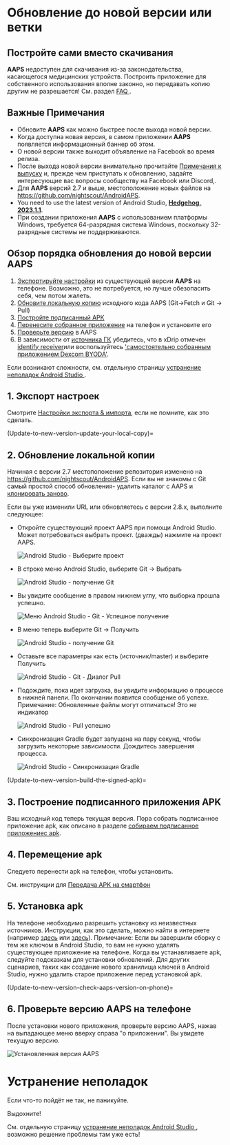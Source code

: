 # Обновление до новой версии или ветки

## Постройте сами вместо скачивания

**AAPS** недоступен для скачивания из-за законодательства, касающегося медицинских устройств. Построить приложение для собственного использования вполне законно, но передавать копию другим не разрешается! См. раздел [ FAQ ](../Getting-Started/FAQ.md).

## Важные Примечания

* Обновите **AAPS** как можно быстрее после выхода новой версии.
* Когда доступна новая версия, в самом приложении **AAPS** появляется информационный баннер об этом.
* О новой версии также выходит объявление на Facebook во время релиза.
* После выхода новой версии внимательно прочитайте [Примечания к выпуску](../Installing-AndroidAPS/Releasenotes.md) и, прежде чем приступать к обновлению, задайте интересующие вас вопросы сообществу на Facebook или Discord,.
* Для **AAPS** версий 2.7 и выше, местоположение новых файлов на <https://github.com/nightscout/AndroidAPS>.
* You need to use the latest version of Android Studio, **[Hedgehog, 2023.1.1](https://developer.android.com/studio/)**. 
* При создании приложения **AAPS** с использованием платформы Windows, требуется 64-разрядная система Windows, поскольку 32-разрядные системы не поддерживаются.

## Обзор порядка обновления до новой версии AAPS

1. [Экспортируйте настройки](../Usage/ExportImportSettings-export-settings) из существующей версии **AAPS** на телефоне. Возможно, это не потребуется, но лучше обезопасить себя, чем потом жалеть.
2. [Обновите локальную копию](Update-to-new-version-update-your-local-copy) исходного кода AAPS (Git->Fetch и Git -> Pull)
3. [Постройте подписанный APK](Update-to-new-version-build-the-signed-apk)
4. [Перенесите собранное приложение](Building-APK-transfer-apk-to-smartphone) на телефон и установите его
5. [Проверьте версию](Update-to-new-version-check-aaps-version-on-phone) в AAPS
6. В зависимости от [источника ГК](../Configuration/BG-Source.md) убедитесь, что в xDrip отмечен [identify receiver](xdrip-identify-receiver)или воспользуйтесь ['самостоятельно собранным приложением Dexcom BYODA'](DexcomG6-if-using-g6-with-build-your-own-dexcom-app).

Если возникают сложности, см. отдельную страницу [ устранение неполадок Android Studio ](../Installing-AndroidAPS/troubleshooting_androidstudio).

## 1. Экспорт настроек

Смотрите [Настройки экспорта & импорта](ExportImportSettings-export-settings), если не помните, как это сделать.

(Update-to-new-version-update-your-local-copy)=

## 2. Обновление локальной копии

Начиная с версии 2.7 местоположение репозитория изменено на <https://github.com/nightscout/AndroidAPS>. Если вы не знакомы с Git самый простой способ обновления- удалить каталог с AAPS и [ клонировать заново](../Installing-AndroidAPS/Building-APK.md).

Если вы уже изменили URL или обновляетесь с версии 2.8.x, выполните следующее:

* Откройте существующий проект AAPS при помощи Android Studio. Может потребоваться выбрать проект. (дважды) нажмите на проект AAPS.
    
    ![Android Studio - Выберите проект](../images/update/01_ProjectSelection.png)

* В строке меню Android Studio, выберите Git -> Выбрать
    
    ![Android Studio - получение Git](../images/update/02_GitFetch.png)

* Вы увидите сообщение в правом нижнем углу, что выборка прошла успешно.
    
    ![Меню Android Studio - Git - Успешное получение](../images/update/03_GitFetchSuccessful.png)

* В меню теперь выберите Git -> Получить
    
    ![Android Studio - получение Git](../images/update/04_GitPull.png)

* Оставьте все параметры как есть (источник/master) и выберите Получить
    
    ![Android Studio - Git - Диалог Pull](../images/update/05_GitPullOptions.png)

* Подождите, пока идет загрузка, вы увидите информацию о процессе в нижней панели. По окончании появится сообщение об успехе. Примечание: Обновленные файлы могут отличаться! Это не индикатор
    
    ![Android Studio - Pull успешно](../images/update/06_GitPullSuccess.png)

* Синхронизация Gradle будет запущена на пару секунд, чтобы загрузить некоторые зависимости. Дождитесь завершения процесса.
    
    ![Android Studio - Синхронизация Gradle](../images/studioSetup/40_BackgroundTasks.png)

(Update-to-new-version-build-the-signed-apk)=

## 3. Построение подписанного приложения APK

Ваш исходный код теперь текущая версия. Пора собрать подписанное приложение apk, как описано в разделе [собираем подписанное приложениес apk](Building-APK-generate-signed-apk).

## 4. Перемещение apk

Следуето перенести apk на телефон, чтобы установить.

См. инструкции для [Передача APK на смартфон](Building-APK-transfer-apk-to-smartphone)

## 5. Установка apk

На телефоне необходимо разрешить установку из неизвестных источников. Инструкции, как это сделать, можно найти в интернете (например [здесь](https://www.expressvpn.com/de/support/vpn-setup/enable-apk-installs-android/) или [здесь](https://www.androidcentral.com/unknown-sources)). Примечание: Если вы завершили сборку с тем же ключом в Android Studio, то вам не нужно удалять существующее приложение на телефоне. Когда вы устанавливаете apk, следуйте подсказкам для установки обновлений. Для других сценариев, таких как создание нового хранилища ключей в Android Studio, нужно удалить старое приложение перед установкой apk.

(Update-to-new-version-check-aaps-version-on-phone)=

## 6. Проверьте версию AAPS на телефоне

После установки нового приложения, проверьте версию AAPS, нажав на выпадающее меню вверху справа "о приложении". Вы увидете текущую версию.

![Установленная версия AAPS](../images/Update_VersionCheck282.png)

# Устранение неполадок

Если что-то пойдёт не так, не паникуйте.

Выдохните!

См. отдельную страницу [ устранение неполадок Android Studio ](../Installing-AndroidAPS/troubleshooting_androidstudio), возможно решение проблемы там уже есть!